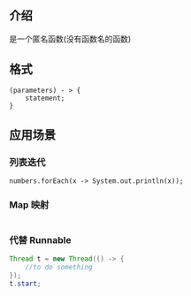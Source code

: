 ## 介绍
是一个匿名函数(没有函数名的函数)

## 格式
```
(parameters) - > {
    statement;
}
```


## 应用场景

### 列表迭代
```
numbers.forEach(x -> System.out.println(x));
```

### Map 映射
```

```

### 代替 Runnable
```java
Thread t = new Thread(() -> {
    //to do something
});
t.start;
```